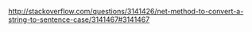 http://stackoverflow.com/questions/3141426/net-method-to-convert-a-string-to-sentence-case/3141467#3141467